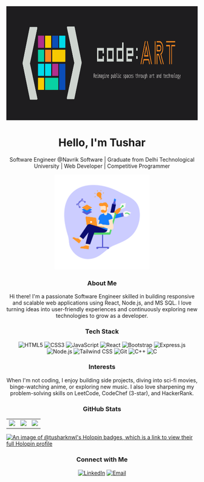 <div align="center">
  <img src="https://github.com/Tusharknwl/Tusharknwl/blob/master/gitprofile.png?raw=true" width="2000" height="300">
</div>

<h1 align="center">Hello, I'm Tushar</h1>
<p align="center">Software Engineer @Navrik Software | Graduate from Delhi Technological University | Web Developer | Competitive Programmer</p>


<div align="center">
  <img src="https://raw.githubusercontent.com/Tusharknwl/Tusharknwl/64c0b2b2c8e9f46b838c0caeb7473951c6278a9d/designer.svg?compress=1&resize=320x240&vertical=top" width="250">
</div>

<h3 align="center">About Me</h3>
<p align="center">Hi there! I'm a passionate Software Engineer skilled in building responsive and scalable web applications using React, Node.js, and MS SQL. I love turning ideas into user-friendly experiences and continuously exploring new technologies to grow as a developer.</p>


<h3 align="center">Tech Stack</h3>
<div align="center">
  <img src="https://img.shields.io/badge/html5-%23E34F26.svg?style=for-the-badge&logo=html5&logoColor=white" alt="HTML5">
  <img src="https://img.shields.io/badge/css3-%231572B6.svg?style=for-the-badge&logo=css3&logoColor=white" alt="CSS3">
  <img src="https://img.shields.io/badge/javascript-%23323330.svg?style=for-the-badge&logo=javascript&logoColor=%23F7DF1E" alt="JavaScript">
  <img src="https://img.shields.io/badge/react-%2320232a.svg?style=for-the-badge&logo=react&logoColor=%2361DAFB" alt="React">
  <img src="https://img.shields.io/badge/bootstrap-%23563D7C.svg?style=for-the-badge&logo=bootstrap&logoColor=white" alt="Bootstrap">
  <img src="https://img.shields.io/badge/express.js-%23404d59.svg?style=for-the-badge&logo=express&logoColor=%2361DAFB" alt="Express.js">
  <img src="https://img.shields.io/badge/node.js-6DA55F?style=for-the-badge&logo=node.js&logoColor=white" alt="Node.js">
  <img src="https://img.shields.io/badge/tailwindcss-%2338B2AC.svg?style=for-the-badge&logo=tailwind-css&logoColor=white" alt="Tailwind CSS">
  <img src="https://img.shields.io/badge/git-%23F05033.svg?style=for-the-badge&logo=git&logoColor=white" alt="Git">
  <img src="https://img.shields.io/badge/c++-%2300599C.svg?style=for-the-badge&logo=c%2B%2B&logoColor=white" alt="C++">
  <img src="https://img.shields.io/badge/c-%2300599C.svg?style=for-the-badge&logo=c&logoColor=white" alt="C">
</div>


<h3 align="center">Interests</h3>
<p align="center">When I'm not coding, I enjoy building side projects, diving into sci-fi movies, binge-watching anime, or exploring new music. I also love sharpening my problem-solving skills on LeetCode, CodeChef (3-star), and HackerRank.</p>

<h3 align="center">GitHub Stats</h3>
<table align="center">
  <tr>
     <td>
       <img height=195px src="https://github-readme-stats.vercel.app/api?username=Tusharknwl&theme=shades-of-purple&show_icons=true" />
     </td>
    <td>
        <img height=210px src="https://github-readme-streak-stats.herokuapp.com/?user=Tusharknwl&theme=dark&hide_border=false"/>
    </td>
    <td>
      <img height=195px src="https://github-readme-stats.vercel.app/api/top-langs?username=Tusharknwl&show_icons=true&locale=en&layout=compact&theme=shades-of-purple" />
    </td>
  </tr>
</table>

[![An image of @tusharknwl's Holopin badges, which is a link to view their full Holopin profile](https://holopin.me/tusharknwl)](https://holopin.io/@tusharknwl)

<h3 align="center">Connect with Me</h3>
<div align="center">
  <a href="https://www.linkedin.com/in/tushar-khanagwal" target="_blank"><img src="https://img.shields.io/badge/linkedin-%230077B5.svg?style=for-the-badge&logo=linkedin&logoColor=white" alt="LinkedIn"></a>
  <a href="mailto:tusharofficial23@gmail.com"><img src="https://img.shields.io/badge/email-%23D14836.svg?style=for-the-badge&logo=gmail&logoColor=white" alt="Email"></a>
</div>
